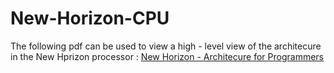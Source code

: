# New-Horizon-CPU
The following pdf can be used to view a high - level view of the architecure in the New Hprizon processor :
      [New Horizon -  Architecure for Programmers](https://github.com/ScoLud54/New-Horizon-CPU/blob/master/NH%20-%20Architecure%20For%20Programmers.pdf)
